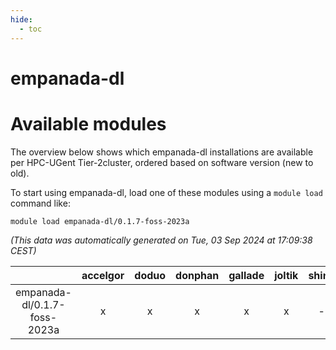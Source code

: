 ```yaml
---
hide:
  - toc
---
```


empanada-dl
===========

# Available modules


The overview below shows which empanada-dl installations are available per HPC-UGent Tier-2cluster, ordered based on software version (new to old).

To start using empanada-dl, load one of these modules using a `module load` command like:

```shell
module load empanada-dl/0.1.7-foss-2023a
```

*(This data was automatically generated on Tue, 03 Sep 2024 at 17:09:38 CEST)*  

| |accelgor|doduo|donphan|gallade|joltik|shinx|skitty|
| :---: | :---: | :---: | :---: | :---: | :---: | :---: | :---: |
|empanada-dl/0.1.7-foss-2023a|x|x|x|x|x|-|x|
